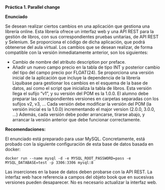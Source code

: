 **Práctica 1. Parallel change**

**Enunciado**

Se desean realizar ciertos cambios en una aplicación que gestiona una librería online. Esta
librería ofrece un interfaz web y una API REST para la gestión de libros, con sus
correspondientes pruebas unitarias, de API REST y Selenium. Se proporciona el código de
dicha aplicación, que podrá obtenerse del aula virtual.
Los cambios que se desean realizar, de forma compatible con la versión inmediatamente
anterior, son los siguientes:
* Cambio de nombre del atributo description por preface.
* Añadir un nuevo campo precio en la tabla de tipo INT y posterior cambio del tipo del
   campo precio por FLOAT(24).
   Se proporciona una versión inicial de la aplicación que incluye la dependencia de la librería
   Liquibase para gestionar los cambios en el esquema de la base de datos, así como el script
   que inicializa la tabla de libros. Esta versión llega el sufijo “v1”, y su versión del POM es la
   1.0.0.
   El alumno debe preparar las correspondientes versiones en carpetas separadas con los
   sufijos v2, v3, … Cada versión debe modificar la versión del POM (la versión inicial es la
   1.0.0) incrementando el major version (2.0.0, 3.0.0, …) Además, cada versión debe poder
   arrancarse, tirarse abajo, y arrancar la versión anterior que debe funcionar correctamente.


**Recomendaciones:**

   El enunciado está preparado para usar MySQL. Concretamente, está probado con la
   siguiente configuración de esta base de datos basada en docker:

   `docker run --name mysql -d -e MYSQL_ROOT_PASSWORD=pass -e MYSQL_DATABASE=test -p 3306:3306 mysql:8`

   Las inserciones en la base de datos deben probarse con la API REST. La interfaz
   web hace referencia a campos del objeto book que en sucesivas versiones pueden
   desaparecer. No es necesario actualizar la interfaz web.